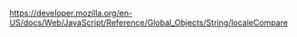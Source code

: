https://developer.mozilla.org/en-US/docs/Web/JavaScript/Reference/Global_Objects/String/localeCompare
